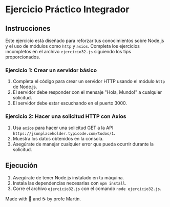 # Ejercicio Práctico Integrador

## Instrucciones

Este ejercicio está diseñado para reforzar tus conocimientos sobre Node.js y el uso de módulos como `http` y `axios`. Completa los ejercicios incompletos en el archivo `ejercicio32.js` siguiendo los tips proporcionados.

### Ejercicio 1: Crear un servidor básico

1. Completa el código para crear un servidor HTTP usando el módulo `http` de Node.js.
2. El servidor debe responder con el mensaje "Hola, Mundo!" a cualquier solicitud.
3. El servidor debe estar escuchando en el puerto 3000.

### Ejercicio 2: Hacer una solicitud HTTP con Axios

1. Usa `axios` para hacer una solicitud GET a la API `https://jsonplaceholder.typicode.com/todos/1`.
2. Muestra los datos obtenidos en la consola.
3. Asegúrate de manejar cualquier error que pueda ocurrir durante la solicitud.

## Ejecución

1. Asegúrate de tener Node.js instalado en tu máquina.
2. Instala las dependencias necesarias con `npm install`.
3. Corre el archivo `ejercicio32.js` con el comando `node ejercicio32.js`.

Made with 💖 and ☕ by profe Martin.
